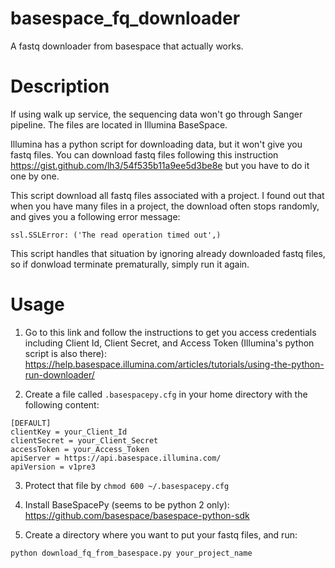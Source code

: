 # basespace_fq_downloader
A fastq downloader from basespace that actually works.

# Description
If using walk up service, the sequencing data won't go through Sanger pipeline. The files are located in Illumina BaseSpace.

Illumina has a python script for downloading data, but it won't give you fastq files. You can download fastq files following this instruction https://gist.github.com/lh3/54f535b11a9ee5d3be8e but you have to do it one by one.

This script download all fastq files associated with a project. I found out that when you have many files in a project, the download often stops randomly, and gives you a following error message:

`ssl.SSLError: ('The read operation timed out',)`

This script handles that situation by ignoring already downloaded fastq files, so if donwload terminate prematurally, simply run it again.

# Usage
1. Go to this link and follow the instructions to get you access credentials including Client Id, Client Secret, and Access Token (Illumina's python script is also there): https://help.basespace.illumina.com/articles/tutorials/using-the-python-run-downloader/

2. Create a file called `.basespacepy.cfg` in your home directory with the following content:

```
[DEFAULT]
clientKey = your_Client_Id
clientSecret = your_Client_Secret
accessToken = your_Access_Token
apiServer = https://api.basespace.illumina.com/
apiVersion = v1pre3
``` 

3. Protect that file by `chmod 600 ~/.basespacepy.cfg`

4. Install BaseSpacePy (seems to be python 2 only): https://github.com/basespace/basespace-python-sdk

5. Create a directory where you want to put your fastq files, and run:

```
python download_fq_from_basespace.py your_project_name
```
